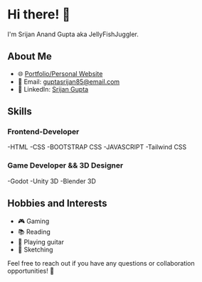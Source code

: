# Hi there! 👋

I'm Srijan Anand Gupta aka JellyFishJuggler.

## About Me

- 🌐 [Portfolio/Personal Website](https://linktr.ee/jellyfishjuggler?utm_source=linktree_admin_share)
- 📧 Email: guptasrijan85@email.com
- 📱 LinkedIn: [Srijan Gupta]([https://www.linkedin.com/in/your-linkedin-profile](https://www.linkedin.com/in/srijan-gupta-a5031a28b/))

## Skills

### Frontend-Developer

-HTML
-CSS
-BOOTSTRAP CSS
-JAVASCRIPT
-Tailwind CSS

### Game Developer && 3D Designer
-Godot
-Unity 3D
-Blender 3D

<!--
## GitHub Stats

![Your GitHub Stats](https://github-readme-stats.vercel.app/api?username=yourusername&show_icons=true&count_private=true&hide=prs&theme=dark)

## Contributions

- 🌟 [Your GitHub Stars](https://github.com/yourusername?tab=stars)
- 💬 [Your GitHub Issues](https://github.com/yourusername?tab=issues)



## Certifications

- [Certification Name](https://www.example.com/certification)

## Education

- **Degree:** Your Degree
- **School:** Your School
- **Year:** Graduation Year

## Work Experience

### [Company Name](https://www.company.com)

- **Position:** Your Position
- **Duration:** Start Date - End Date
- Brief description of your role and achievements.

-->

## Hobbies and Interests

- 🎮 Gaming
- 📚 Reading
- 🎸 Playing guitar
- 🎨 Sketching

Feel free to reach out if you have any questions or collaboration opportunities! 🚀
